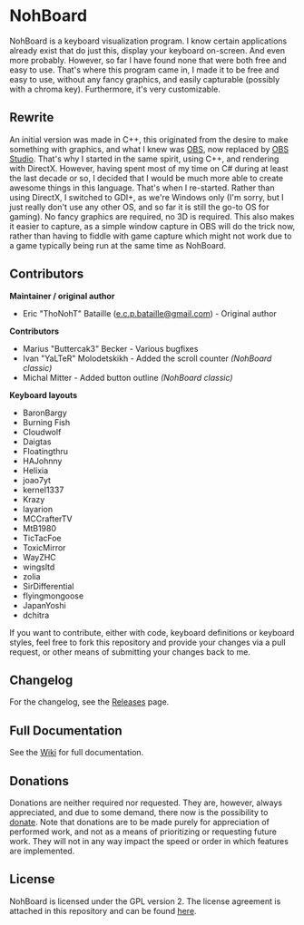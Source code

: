 # NohBoard

NohBoard is a keyboard visualization program. I know certain applications already exist that do just this, display your keyboard on-screen. And even more probably. However, so far I have found none that were both free and easy to use. That's where this program came in, I made it to be free and easy to use, without any fancy graphics, and easily capturable (possibly with a chroma key). Furthermore, it's very customizable.

## Rewrite

An initial version was made in C++, this originated from the desire to make something with graphics, and what I knew was [OBS](http://github.com/jp9000/OBS), now replaced by [OBS Studio](http://github.com/jp9000/obs-studio). That's why I started in the same spirit, using C++, and rendering with DirectX. However, having spent most of my time on C# during at least the last decade or so, I decided that I would be much more able to create awesome things in this language. That's when I re-started. Rather than using DirectX, I switched to GDI+, as we're Windows only (I'm sorry, but I just really don't use any other OS, and so far it is still the go-to OS for gaming). No fancy graphics are required, no 3D is required. This also makes it easier to capture, as a simple window capture in OBS will do the trick now, rather than having to fiddle with game capture which might not work due to a game typically being run at the same time as NohBoard.

## Contributors

**Maintainer / original author**
- Eric "ThoNohT" Bataille (e.c.p.bataille@gmail.com) - Original author

**Contributors**
- Marius "Buttercak3" Becker - Various bugfixes
- Ivan "YaLTeR" Molodetskikh - Added the scroll counter *(NohBoard classic)*
- Michal Mitter - Added button outline *(NohBoard classic)*

**Keyboard layouts**
- BaronBargy
- Burning Fish
- Cloudwolf
- Daigtas
- Floatingthru
- HAJohnny
- Helixia
- joao7yt
- kernel1337
- Krazy
- layarion
- MCCrafterTV
- MtB1980
- TicTacFoe
- ToxicMirror
- WayZHC
- wingsltd
- zolia
- SirDifferential
- flyingmongoose
- JapanYoshi
- dchitra

If you want to contribute, either with code, keyboard definitions or keyboard styles, feel free to fork this repository and provide your changes via a pull request, or other means of submitting your changes back to me.

## Changelog

For the changelog, see the [Releases](https://github.com/ThoNohT/NohBoard/releases) page.

## Full Documentation

See the [Wiki](https://github.com/ThoNohT/NohBoard/wiki) for full documentation.

## Donations

Donations are neither required nor requested. They are, however, always appreciated, and due to some demand, there now is the possibility to [donate](https://www.paypal.com/cgi-bin/webscr?cmd=_s-xclick&hosted_button_id=FFB9XFRWE5EK2).
Note that donations are to be made purely for appreciation of performed work, and not as a means of prioritizing or requesting future work. They will not in any way impact the speed or order in which features are implemented.

## License

NohBoard is licensed under the GPL version 2. The license agreement is attached in this repository and can be found [here](https://github.com/ThoNohT/NohBoard/blob/master/LICENSE).
